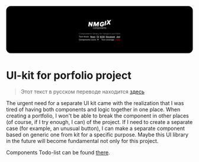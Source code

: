 <img src="git.content/preview_en.png"/>

# UI-kit for porfolio project

> Этот текст в русском переводе находится [здесь](https://github.com/Nmgix/nmgix-components/blob/main/README.md)

The urgent need for a separate UI kit came with the realization that I was tired of having both components and logic together in one place.
When creating a portfolio, I won't be able to break the component in other places (of course, if I try enough, I can) of the project. If I need to create a separate case (for example, an unusual button), I can make a separate component based on generic one from kit for a specific purpose.
Maybe this UI library in the future will become fundamental not only for this project.

Components Todo-list can be found [there](https://github.com/Nmgix/nmgix-components/blob/main/TODO_EN.md).
